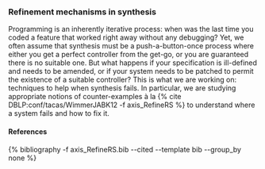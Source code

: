 ### Refinement mechanisms in synthesis

Programming is an inherently iterative process: when was the last time you coded a feature that worked right away without any debugging? Yet, we often assume that synthesis must be a push-a-button-once process where either you get a perfect controller from the get-go, or you are guaranteed there is no suitable one. But what happens if your specification is ill-defined and needs to be amended, or if your system needs to be patched to permit the existence of a suitable controller? This is what we are working on: techniques to help when synthesis fails. In particular, we are studying appropriate notions of counter-examples à la {% cite DBLP:conf/tacas/WimmerJABK12 -f axis_RefineRS %} to understand where a system fails and how to fix it.

#### References
<div class="publications">
{% bibliography -f axis_RefineRS.bib --cited --template bib --group_by none %}
</div>


